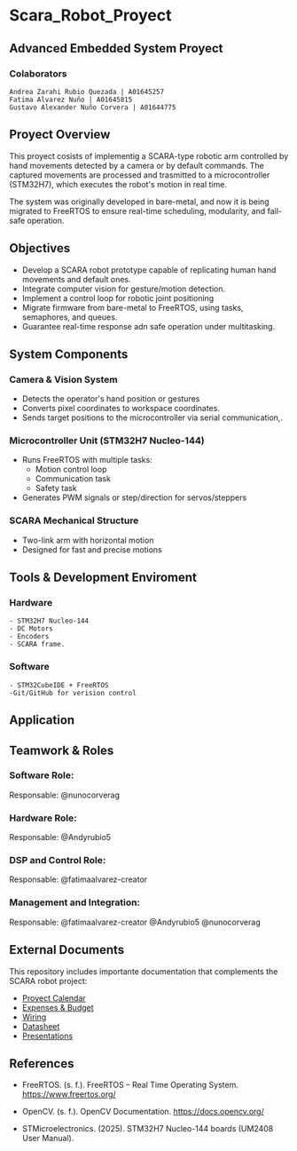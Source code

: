 # Scara_Robot_Proyect
## Advanced Embedded System Proyect 

### Colaborators 
    Andrea Zarahi Rubio Quezada | A01645257
    Fatima Alvarez Nuño | A01645815
    Gustavo Alexander Nuño Corvera | A01644775

## Proyect Overview 
This proyect cosists of implementig a SCARA-type robotic arm controlled by hand movements detected by a camera or by default commands. The captured movements are processed and trasmitted to a microcontroller (STM32H7), which executes the robot's motion in real time.

The system was originally developed in bare-metal, and now it is being migrated to FreeRTOS to ensure real-time scheduling, modularity, and fail-safe operation. 

## Objectives
- Develop a SCARA robot prototype capable of replicating human hand movements and default ones. 
- Integrate computer vision for gesture/motion detection.
- Implement a control loop for robotic joint positioning 
- Migrate firmware from bare-metal to FreeRTOS, using tasks, semaphores, and queues.
- Guarantee real-time response adn safe operation under multitasking.

## System Components 
### Camera & Vision System 
- Detects the operator's hand position or gestures
- Converts pixel coordinates to workspace coordinates.
- Sends target positions to the microcontroller via serial communication,.
### Microcontroller Unit (STM32H7 Nucleo-144)
- Runs FreeRTOS with multiple tasks:
    - Motion control loop 
    - Communication task
    - Safety task
- Generates PWM signals or step/direction for servos/steppers
### SCARA Mechanical Structure
- Two-link arm with horizontal motion
- Designed for fast and precise motions

## Tools & Development Enviroment
### Hardware
    - STM32H7 Nucleo-144 
    - DC Motors
    - Encoders
    - SCARA frame.
### Software
    - STM32CubeIDE + FreeRTOS
    -Git/GitHub for verision control

## Application

## Teamwork & Roles 
### Software Role:
Responsable: @nunocorverag

### Hardware Role:
Responsable: @Andyrubio5

### DSP and Control Role:
Responsable: @fatimaalvarez-creator

### Management and Integration:
Responsable: @fatimaalvarez-creator
             @Andyrubio5
             @nunocorverag

## External Documents 
This repository includes importante documentation that complements the SCARA robot project:
- [Proyect Calendar](docs/Calendar/README.md)
- [Expenses & Budget](docs/Expenses/README.md)
- [Wiring](docs/Wiring/README.md)
- [Datasheet](docs/Datasheets/README.md)
- [Presentations](docs/Presentations/README.md)

## References
- FreeRTOS. (s. f.). FreeRTOS – Real Time Operating System. https://www.freertos.org/

- OpenCV. (s. f.). OpenCV Documentation. https://docs.opencv.org/

- STMicroelectronics. (2025). STM32H7 Nucleo-144 boards (UM2408 User Manual).
